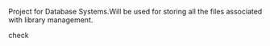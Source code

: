 Project for Database Systems.Will be used for storing all the files associated with library management.

check